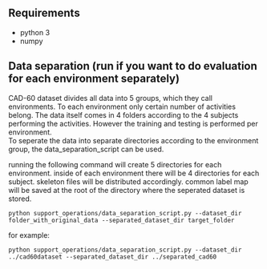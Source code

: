 ## Requirements

* python 3
* numpy

## Data separation (run if you want to do evaluation for each environment separately)

CAD-60 dataset divides all data into 5 groups, which they call environments. To each environment only certain number of activities belong. The data itself comes in 4 folders according to the 4 subjects performing the activities.
However the training and testing is performed per environment.  
To seperate the data into separate directories according to the environment group, the data_separation_script can be used.

running the following command will create 5 directories for each environment. inside of each environment there will be 4 directories for each subject. skeleton files will be distributed accordingly. common label map will be saved at the root of the directory where the seperated dataset is stored.

```commandline
python support_operations/data_separation_script.py --dataset_dir folder_with_original_data --separated_dataset_dir target_folder
```  

for example:
```commandline
python support_operations/data_separation_script.py --dataset_dir ../cad60dataset --separated_dataset_dir ../separated_cad60
```
